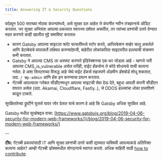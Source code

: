 ```yaml
---
title: Answering IT & Security Questions
---
```


फॉच्र्युन 500 सारख्या मोठ्या कंपन्यांमध्ये, असे सुरक्षा दल आहेत जे कंपनीत नवीन तंत्रज्ञानाचे ऑडिट करतात.
जर सुरक्षा अभियंता आपल्या प्रकल्पात स्वारस्य दर्शवत असतील, तर त्यांच्या प्रश्नांची उत्तरे देण्यात मदत करणारे काही खालील मुद्दे समाविष्ट करतातः
- कारण Gatsby आपल्या साइटला फ्लॅट फायलींमध्ये स्टोर करते, आप्लिकेशन सर्व्हर चालू असलेले आणि डेटाबेसचे वापरकर्ते लक्ष्यित करण्याऐवजी, बाहेरील लोकांकरिता साइटवरील हल्ल्याची संक्रमण कमी करतात.
- Gatsby ने आपल्या CMS ला अस्पष्ट करणारे इंडिरेक्शनचा एक थर जोडला आहे - म्हणजे जरी आपल्या CMS_is_vulnerable असेल तरीही, वाईट हॅकर्सना ते कोठे शोधायचे याची कल्पना नसेल. हे अशा सिस्टमच्या विरूद्ध आहे जेथे वाईट हॅकर्स सहजपणे अ‍ॅडमीन डॅशबोर्ड शोधू शकतात, उदा. `/ Wp-admin` आणि हॅक इन करण्याचा प्रयत्न करतात.
- गॅटस्बी आपल्याला ग्लोबल सीडीएनमधून आपल्या साइटची सेवा देऊ देते, बहुधा आपली कंपनी सीडीएन वापरत असेल (उदा. Akamai, Cloudflare, Fastly..), जे DDOS हल्ल्यांचा धोका प्रभावीपणे काढून टाकते.

सुरक्षिततेच्या द्रुष्टीने यूजर्स यावर जोर देतात याचे कारण हे आहे कि Gatsby अधिक सुरक्षित आहे.

Gatsby मधील सुरक्षेबद्दल वाचा: [https://www.gatsbyjs.org/blog/2019-04-06-security-for-modern-web-frameworks/](/blog/2019-04-06-security-for-modern-web-frameworks/)

--

**टीप:** गॅटस्बी प्रकल्पांसाठी IT आणि सुरक्षा प्रश्नांची उत्तरे कशी द्याव्यात याविषयी आपल्याकडे अतिरिक्त कल्पना आहेत? आम्ही गॅटस्बी डॉक्समधील योगदानाचे स्वागत करतो. अधिक माहिती साठी [how to contribute](/contributing/docs-contributions/).
